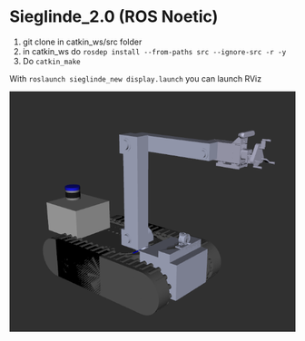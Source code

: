 # Sieglinde_2.0 (ROS Noetic)
1. git clone in catkin_ws/src folder
2. in catkin_ws do `rosdep install --from-paths src --ignore-src -r -y`
3. Do `catkin_make`

With `roslaunch sieglinde_new display.launch` you can launch RViz

![alt text](https://github.com/TW-Robotics/Sieglinde_2.0/blob/main/sieglinde.png?raw=true)
